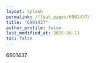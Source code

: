 ```yaml
---
layout: splash
permalink: /float_pages/6901437/
title: "6901437"
author_profile: false
last_modified_at: 2025-06-13
toc: false
---
```

 
6901437

